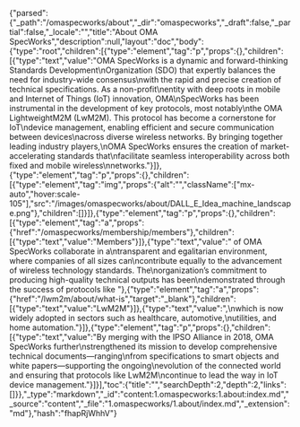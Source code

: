{"parsed":{"_path":"/omaspecworks/about","_dir":"omaspecworks","_draft":false,"_partial":false,"_locale":"","title":"About OMA SpecWorks","description":null,"layout":"doc","body":{"type":"root","children":[{"type":"element","tag":"p","props":{},"children":[{"type":"text","value":"OMA SpecWorks is a dynamic and forward-thinking Standards Development\nOrganization (SDO) that expertly balances the need for industry-wide consensus\nwith the rapid and precise creation of technical specifications. As a non-profit\nentity with deep roots in mobile and Internet of Things (IoT) innovation, OMA\nSpecWorks has been instrumental in the development of key protocols, most notably\nthe OMA LightweightM2M (LwM2M). This protocol has become a cornerstone for IoT\ndevice management, enabling efficient and secure communication between devices\nacross diverse wireless networks. By bringing together leading industry players,\nOMA SpecWorks ensures the creation of market-accelerating standards that\nfacilitate seamless interoperability across both fixed and mobile wireless\nnetworks."}]},{"type":"element","tag":"p","props":{},"children":[{"type":"element","tag":"img","props":{"alt":"","className":["mx-auto","hover:scale-105"],"src":"/images/omaspecworks/about/DALL_E_Idea_machine_landscape.png"},"children":[]}]},{"type":"element","tag":"p","props":{},"children":[{"type":"element","tag":"a","props":{"href":"/omaspecworks/membership/members"},"children":[{"type":"text","value":"Members"}]},{"type":"text","value":" of OMA SpecWorks collaborate in a\ntransparent and egalitarian environment, where companies of all sizes can\ncontribute equally to the advancement of wireless technology standards. The\norganization’s commitment to producing high-quality technical outputs has been\ndemonstrated through the success of protocols like "},{"type":"element","tag":"a","props":{"href":"/lwm2m/about/what-is","target":"_blank"},"children":[{"type":"text","value":"LwM2M"}]},{"type":"text","value":",\nwhich is now widely adopted in sectors such as healthcare, automotive,\nutilities, and home automation."}]},{"type":"element","tag":"p","props":{},"children":[{"type":"text","value":"By merging with the IPSO Alliance in 2018, OMA SpecWorks further\nstrengthened its mission to develop comprehensive technical documents—ranging\nfrom specifications to smart objects and white papers—supporting the ongoing\nevolution of the connected world and ensuring that protocols like LwM2M\ncontinue to lead the way in IoT device management."}]}],"toc":{"title":"","searchDepth":2,"depth":2,"links":[]}},"_type":"markdown","_id":"content:1.omaspecworks:1.about:index.md","_source":"content","_file":"1.omaspecworks/1.about/index.md","_extension":"md"},"hash":"fhapRjWhhV"}